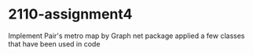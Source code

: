 # 2110-assignment4
Implement Pair's metro map by Graph
net package applied a few classes that have been used in code
